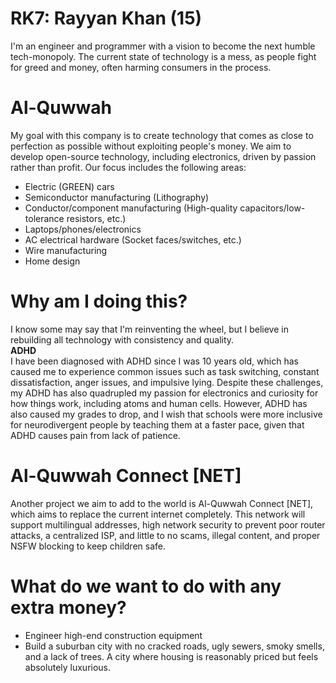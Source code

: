 # RK7: Rayyan Khan (15)
I'm an engineer and programmer with a vision to become the next humble tech-monopoly. The current state of technology is a mess, as people fight for greed and money, often harming consumers in the process. 

# Al-Quwwah
My goal with this company is to create technology that comes as close to perfection as possible without exploiting people's money. We aim to develop open-source technology, including electronics, driven by passion rather than profit. Our focus includes the following areas:
- Electric (GREEN) cars
- Semiconductor manufacturing (Lithography)
- Conductor/component manufacturing (High-quality capacitors/low-tolerance resistors, etc.)
- Laptops/phones/electronics
- AC electrical hardware (Socket faces/switches, etc.)
- Wire manufacturing
- Home design

# Why am I doing this?
I know some may say that I'm reinventing the wheel, but I believe in rebuilding all technology with consistency and quality. <br />
**ADHD**<br />
I have been diagnosed with ADHD since I was 10 years old, which has caused me to experience common issues such as task switching, constant dissatisfaction, anger issues, and impulsive lying. Despite these challenges, my ADHD has also quadrupled my passion for electronics and curiosity for how things work, including atoms and human cells. However, ADHD has also caused my grades to drop, and I wish that schools were more inclusive for neurodivergent people by teaching them at a faster pace, given that ADHD causes pain from lack of patience. 

# Al-Quwwah Connect [NET]
Another project we aim to add to the world is Al-Quwwah Connect [NET], which aims to replace the current internet completely. This network will support multilingual addresses, high network security to prevent poor router attacks, a centralized ISP, and little to no scams, illegal content, and proper NSFW blocking to keep children safe. 

# What do we want to do with any extra money?
- Engineer high-end construction equipment
- Build a suburban city with no cracked roads, ugly sewers, smoky smells, and a lack of trees. A city where housing is reasonably priced but feels absolutely luxurious.
